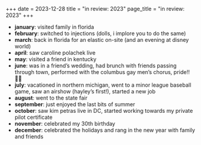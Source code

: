 +++
date = 2023-12-28
title = "in review: 2023"
page_title = "in review: 2023"
+++

- **january**: visited family in florida
- **february**: switched to injections (dolls, i implore you to do the same)
- **march**: back in florida for an elastic on-site (and an evening at disney world)
- **april**: saw caroline polachek live
- **may**: visited a friend in kentucky
- **june**: was in a friend’s wedding, had brunch with friends passing through town, performed with the columbus gay men’s chorus, pride!! 🏳️‍🌈
- **july**: vacationed in northern michigan, went to a minor league baseball game, saw an airshow (hayley’s first!), started a new job
- **august**: went to the state fair
- **september**: just enjoyed the last bits of summer
- **october**: saw kim petras live in DC, started working towards my private pilot certificate
- **november**: celebrated my 30th birthday
- **december**: celebrated the holidays and rang in the new year with family and friends

